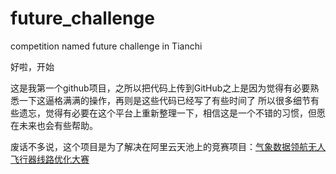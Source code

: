 # future_challenge
competition named future challenge in Tianchi

好啦，开始

这是我第一个github项目，之所以把代码上传到GitHub之上是因为觉得有必要熟悉一下这逼格满满的操作，再则是这些代码已经写了有些时间了
所以很多细节有些遗忘，觉得有必要在这个平台上重新整理一下，相信这是一个不错的习惯，但愿在未来也会有些帮助。

废话不多说，这个项目是为了解决在阿里云天池上的竞赛项目：[气象数据领航无人飞行器线路优化大赛](https://tianchi.aliyun.com/competition/introduction.htm?spm=5176.100066.0.0.2c2390983syq0l&raceId=231622)

